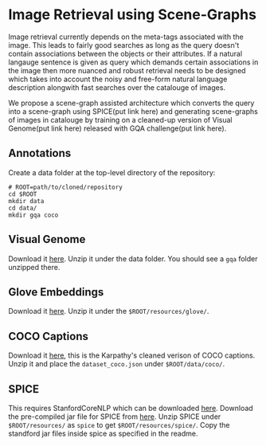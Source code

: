 # Image Retrieval using Scene-Graphs

Image retrieval currently depends on the meta-tags associated with the image.
This leads to fairly good searches as long as the query doesn't contain
associations between the objects or their attributes. If a natural langauge sentence
is given as query which demands certain associations in the image then more nuanced 
and robust retrieval needs to be designed which takes into account the noisy and free-form
natural language description alongwith fast searches over the catalouge of images.

We propose a scene-graph assisted architecture which converts the query into a scene-graph 
using SPICE(put link here) and generating scene-graphs of images in catalouge by training
on a cleaned-up version of Visual Genome(put link here) released with GQA challenge(put link here).

## Annotations

Create a data folder at the top-level directory of the repository:
```
# ROOT=path/to/cloned/repository
cd $ROOT
mkdir data
cd data/
mkdir gqa coco
```

## Visual Genome
Download it [here](https://nlp.stanford.edu/data/gqa/sceneGraphs.zip). Unzip it under the data folder. You should see a `gqa` folder unzipped there. 

## Glove Embeddings
Download it [here](http://nlp.stanford.edu/data/glove.42B.300d.zip). Unzip it under the `$ROOT/resources/glove/`. 

## COCO Captions
Download it [here](https://cs.stanford.edu/people/karpathy/deepimagesent/caption_datasets.zip), this is the Karpathy's cleaned verison of COCO captions. Unzip it and place the `dataset_coco.json` under `$ROOT/data/coco/`. 

## SPICE
This requires StanfordCoreNLP which can be downloaded [here](http://nlp.stanford.edu/software/stanford-corenlp-full-2018-10-05.zip). 
Download the pre-compiled jar file for SPICE from [here](https://panderson.me/images/SPICE-1.0.zip). 
Unzip SPICE under `$ROOT/resources/` as `spice` to get `$ROOT/resources/spice/`. Copy the standford jar files inside spice as specified in the readme.

 